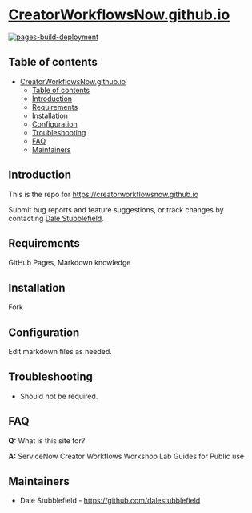 # [CreatorWorkflowsNow.github.io](CreatorWorkflowsNow.github.io)

[![pages-build-deployment](https://github.com/CreatorWorkflowsNow/CreatorWorkflowsNow.github.io/actions/workflows/pages/pages-build-deployment/badge.svg)](https://github.com/CreatorWorkflowsNow/CreatorWorkflowsNow.github.io/actions/workflows/pages/pages-build-deployment)

## Table of contents
- [CreatorWorkflowsNow.github.io](#creatorworkflowsnowgithubio)
  - [Table of contents](#table-of-contents)
  - [Introduction](#introduction)
  - [Requirements](#requirements)
  - [Installation](#installation)
  - [Configuration](#configuration)
  - [Troubleshooting](#troubleshooting)
  - [FAQ](#faq)
  - [Maintainers](#maintainers)

## Introduction

This is the repo for https://creatorworkflowsnow.github.io

Submit bug reports and feature suggestions, or track changes by contacting [Dale Stubblefield](mailto:dale.stubblefield@servicenow.com).

## Requirements

GitHub Pages, Markdown knowledge

## Installation

Fork

## Configuration

Edit markdown files as needed. 

## Troubleshooting

- Should not be required. 

## FAQ

**Q:** What is this site for?

**A:** ServiceNow Creator Workflows Workshop Lab Guides for Public use

## Maintainers

- Dale Stubblefield - https://github.com/dalestubblefield
